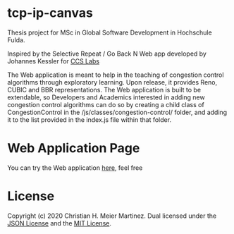 # tcp-ip-canvas

Thesis project for MSc in Global Software Development in Hochschule Fulda.

Inspired by the Selective Repeat / Go Back N Web app developed by Johannes Kessler for [CCS Labs](https://www.ccs-labs.org/teaching/rn/animations/gbn_sr/)

The Web application is meant to help in the teaching of congestion control algorithms through exploratory learning. Upon release, it provides Reno, CUBIC and BBR representations. The Web application is built to be extendable, so Developers and Academics interested in adding new congestion control algorithms can do so by creating a child class of CongestionControl in the /js/classes/congestion-control/ folder, and adding it to the list provided in the index.js file within that folder.

# Web Application Page

You can try the Web application [here](https://christianhmeier.github.io/tcp-ip-canvas/), feel free 

# License
 Copyright (c) 2020 Christian H. Meier Martinez. Dual licensed under the [JSON License](https://json.org/license.html) and the [MIT License](https://opensource.org/licenses/MIT).

